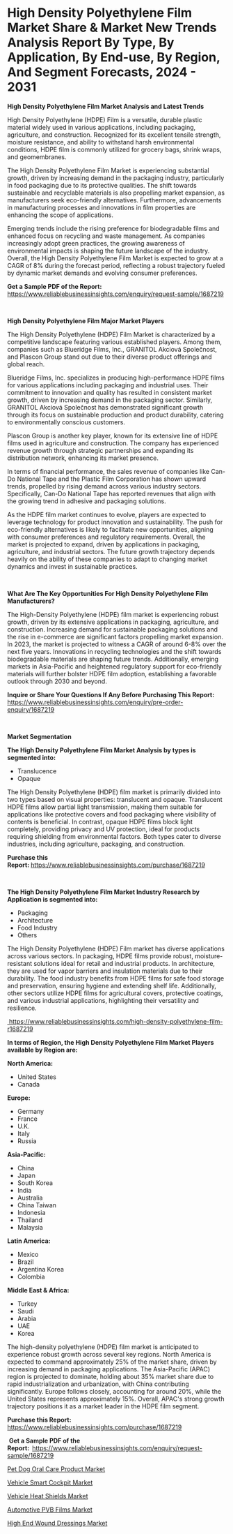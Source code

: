 <p><h1>High Density Polyethylene Film Market Share & Market New Trends Analysis Report By Type, By Application, By End-use, By Region, And Segment Forecasts, 2024 - 2031</h1></p><p><strong>High Density Polyethylene Film Market Analysis and Latest Trends</strong></p>
<p><p>High Density Polyethylene (HDPE) Film is a versatile, durable plastic material widely used in various applications, including packaging, agriculture, and construction. Recognized for its excellent tensile strength, moisture resistance, and ability to withstand harsh environmental conditions, HDPE film is commonly utilized for grocery bags, shrink wraps, and geomembranes. </p><p>The High Density Polyethylene Film Market is experiencing substantial growth, driven by increasing demand in the packaging industry, particularly in food packaging due to its protective qualities. The shift towards sustainable and recyclable materials is also propelling market expansion, as manufacturers seek eco-friendly alternatives. Furthermore, advancements in manufacturing processes and innovations in film properties are enhancing the scope of applications.</p><p>Emerging trends include the rising preference for biodegradable films and enhanced focus on recycling and waste management. As companies increasingly adopt green practices, the growing awareness of environmental impacts is shaping the future landscape of the industry. Overall, the High Density Polyethylene Film Market is expected to grow at a CAGR of 8% during the forecast period, reflecting a robust trajectory fueled by dynamic market demands and evolving consumer preferences.</p></p>
<p><strong>Get a Sample PDF of the Report:&nbsp;</strong> <a href="https://www.reliablebusinessinsights.com/enquiry/request-sample/1687219?utm_campaign=1498&utm_medium=2&utm_source=Github&utm_content=ia&utm_term=16102024&utm_id=high-density-polyethylene-film">https://www.reliablebusinessinsights.com/enquiry/request-sample/1687219</a></p>
<p>&nbsp;</p>
<p><strong>High Density Polyethylene Film Major Market Players</strong></p>
<p><p>The High Density Polyethylene (HDPE) Film Market is characterized by a competitive landscape featuring various established players. Among them, companies such as Blueridge Films, Inc., GRANITOL Akciová Společnost, and Plascon Group stand out due to their diverse product offerings and global reach.</p><p>Blueridge Films, Inc. specializes in producing high-performance HDPE films for various applications including packaging and industrial uses. Their commitment to innovation and quality has resulted in consistent market growth, driven by increasing demand in the packaging sector. Similarly, GRANITOL Akciová Společnost has demonstrated significant growth through its focus on sustainable production and product durability, catering to environmentally conscious customers.</p><p>Plascon Group is another key player, known for its extensive line of HDPE films used in agriculture and construction. The company has experienced revenue growth through strategic partnerships and expanding its distribution network, enhancing its market presence.</p><p>In terms of financial performance, the sales revenue of companies like Can-Do National Tape and the Plastic Film Corporation has shown upward trends, propelled by rising demand across various industry sectors. Specifically, Can-Do National Tape has reported revenues that align with the growing trend in adhesive and packaging solutions.</p><p>As the HDPE film market continues to evolve, players are expected to leverage technology for product innovation and sustainability. The push for eco-friendly alternatives is likely to facilitate new opportunities, aligning with consumer preferences and regulatory requirements. Overall, the market is projected to expand, driven by applications in packaging, agriculture, and industrial sectors. The future growth trajectory depends heavily on the ability of these companies to adapt to changing market dynamics and invest in sustainable practices.</p></p>
<p>&nbsp;</p>
<p><strong>What Are The Key Opportunities For High Density Polyethylene Film Manufacturers?</strong></p>
<p><p>The High-Density Polyethylene (HDPE) film market is experiencing robust growth, driven by its extensive applications in packaging, agriculture, and construction. Increasing demand for sustainable packaging solutions and the rise in e-commerce are significant factors propelling market expansion. In 2023, the market is projected to witness a CAGR of around 6-8% over the next five years. Innovations in recycling technologies and the shift towards biodegradable materials are shaping future trends. Additionally, emerging markets in Asia-Pacific and heightened regulatory support for eco-friendly materials will further bolster HDPE film adoption, establishing a favorable outlook through 2030 and beyond.</p></p>
<p><strong>Inquire or Share Your Questions If Any Before Purchasing This Report:</strong> <a href="https://www.reliablebusinessinsights.com/enquiry/pre-order-enquiry/1687219?utm_campaign=1498&utm_medium=2&utm_source=Github&utm_content=ia&utm_term=16102024&utm_id=high-density-polyethylene-film">https://www.reliablebusinessinsights.com/enquiry/pre-order-enquiry/1687219</a></p>
<p>&nbsp;</p>
<p><strong>Market Segmentation</strong></p>
<p><strong>The High Density Polyethylene Film Market Analysis by types is segmented into:</strong></p>
<p><ul><li>Translucence</li><li>Opaque</li></ul></p>
<p><p>The High Density Polyethylene (HDPE) film market is primarily divided into two types based on visual properties: translucent and opaque. Translucent HDPE films allow partial light transmission, making them suitable for applications like protective covers and food packaging where visibility of contents is beneficial. In contrast, opaque HDPE films block light completely, providing privacy and UV protection, ideal for products requiring shielding from environmental factors. Both types cater to diverse industries, including agriculture, packaging, and construction.</p></p>
<p><strong>Purchase this Report:&nbsp;</strong><a href="https://www.reliablebusinessinsights.com/purchase/1687219?utm_campaign=1498&utm_medium=2&utm_source=Github&utm_content=ia&utm_term=16102024&utm_id=high-density-polyethylene-film">https://www.reliablebusinessinsights.com/purchase/1687219</a></p>
<p>&nbsp;</p>
<p><strong>The High Density Polyethylene Film Market Industry Research by Application is segmented into:</strong></p>
<p><ul><li>Packaging</li><li>Architecture</li><li>Food Industry</li><li>Others</li></ul></p>
<p><p>The High Density Polyethylene (HDPE) Film market has diverse applications across various sectors. In packaging, HDPE films provide robust, moisture-resistant solutions ideal for retail and industrial products. In architecture, they are used for vapor barriers and insulation materials due to their durability. The food industry benefits from HDPE films for safe food storage and preservation, ensuring hygiene and extending shelf life. Additionally, other sectors utilize HDPE films for agricultural covers, protective coatings, and various industrial applications, highlighting their versatility and resilience.</p></p>
<p><a href="https://www.reliablebusinessinsights.com/high-density-polyethylene-film-r1687219?utm_campaign=1498&utm_medium=2&utm_source=Github&utm_content=ia&utm_term=16102024&utm_id=high-density-polyethylene-film">&nbsp;https://www.reliablebusinessinsights.com/high-density-polyethylene-film-r1687219</a></p>
<p><strong>In terms of Region, the High Density Polyethylene Film Market Players available by Region are:</strong></p>
<p>
    <p> <strong> North America: </strong>
        <ul>
            <li>United States</li>
            <li>Canada</li>
        </ul>
        </p> 
    <p> <strong> Europe: </strong>
        <ul>
            <li>Germany</li>
            <li>France</li>
            <li>U.K.</li>
            <li>Italy</li>
            <li>Russia</li>
        </ul>
        </p> 
    <p> <strong> Asia-Pacific: </strong>
        <ul>
            <li>China</li>
            <li>Japan</li>
            <li>South Korea</li>
            <li>India</li>
            <li>Australia</li>
            <li>China Taiwan</li>
            <li>Indonesia</li>
            <li>Thailand</li>
            <li>Malaysia</li>
        </ul>
        </p> 
    <p> <strong> Latin America: </strong>
        <ul>
            <li>Mexico</li>
            <li>Brazil</li>
            <li>Argentina Korea</li>
            <li>Colombia</li>
        </ul>
        </p> 
    <p> <strong> Middle East & Africa: </strong>
        <ul>
            <li>Turkey</li>
            <li>Saudi</li>
            <li>Arabia</li>
            <li>UAE</li>
            <li>Korea</li>
        </ul>
    </p>
    </p>
<p><p>The high-density polyethylene (HDPE) film market is anticipated to experience robust growth across several key regions. North America is expected to command approximately 25% of the market share, driven by increasing demand in packaging applications. The Asia-Pacific (APAC) region is projected to dominate, holding about 35% market share due to rapid industrialization and urbanization, with China contributing significantly. Europe follows closely, accounting for around 20%, while the United States represents approximately 15%. Overall, APAC's strong growth trajectory positions it as a market leader in the HDPE film segment.</p></p>
<p><strong>Purchase this Report: </strong><a href="https://www.reliablebusinessinsights.com/purchase/1687219?utm_campaign=1498&utm_medium=2&utm_source=Github&utm_content=ia&utm_term=16102024&utm_id=high-density-polyethylene-film">https://www.reliablebusinessinsights.com/purchase/1687219</a></p>
<p>&nbsp;<strong>Get a Sample PDF of the Report:&nbsp;&nbsp;</strong><a href="https://www.reliablebusinessinsights.com/enquiry/request-sample/1687219?utm_campaign=1498&utm_medium=2&utm_source=Github&utm_content=ia&utm_term=16102024&utm_id=high-density-polyethylene-film">https://www.reliablebusinessinsights.com/enquiry/request-sample/1687219</a></p>
<p><strong></strong></p>
<p><p><a href="https://www.linkedin.com/pulse/opportunities-challenges-pet-dog-oral-care-product-market-strategic-deuzc?trk=public_post_embed_feed-article-content&utm_campaign=1498&utm_medium=2&utm_source=Github&utm_content=ia&utm_term=16102024&utm_id=high-density-polyethylene-film">Pet Dog Oral Care Product Market</a></p><p><a href="https://www.linkedin.com/pulse/vehicle-smart-cockpit-market-size-share-competitive-landscape-2ceec?trk=public_post_embed_feed-article-content&utm_campaign=1498&utm_medium=2&utm_source=Github&utm_content=ia&utm_term=16102024&utm_id=high-density-polyethylene-film">Vehicle Smart Cockpit Market</a></p><p><a href="https://www.linkedin.com/pulse/vehicle-heat-shields-sector-surge-54-growth-roadmap-2031-visigraphs-8cozc?trk=public_post_embed_feed-article-content&utm_campaign=1498&utm_medium=2&utm_source=Github&utm_content=ia&utm_term=16102024&utm_id=high-density-polyethylene-film">Vehicle Heat Shields Market</a></p><p><a href="https://www.linkedin.com/pulse/in-depth-analysis-global-automotive-pvb-films-market-scope-its-uo1wc?trk=public_post_embed_feed-article-content&utm_campaign=1498&utm_medium=2&utm_source=Github&utm_content=ia&utm_term=16102024&utm_id=high-density-polyethylene-film">Automotive PVB Films Market</a></p><p><a href="https://www.linkedin.com/pulse/global-high-end-wound-dressings-market-trends-innovations-forward-looking-9clrc?trk=public_post_embed_feed-article-content&utm_campaign=1498&utm_medium=2&utm_source=Github&utm_content=ia&utm_term=16102024&utm_id=high-density-polyethylene-film">High End Wound Dressings Market</a></p></p>